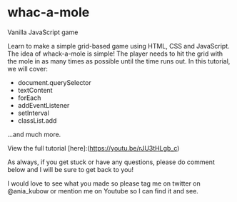 # whac-a-mole

Vanilla JavaScript game

Learn to make a simple grid-based game using HTML, CSS and JavaScript. The idea of whack-a-mole is simple! The player
needs to hit the grid with the mole in as many times as possible until the time runs out. In this tutorial, we will
cover:

- document.querySelector
- textContent
- forEach
- addEventListener
- setInterval
- classList.add

...and much more.

View the full tutorial [here]:(https://youtu.be/rJU3tHLgb_c)

As always, if you get stuck or have any questions, please do comment below and I will be sure to get back to you!

I would love to see what you made so please tag me on twitter on @ania_kubow or mention me on Youtube so I can find it
and see.
